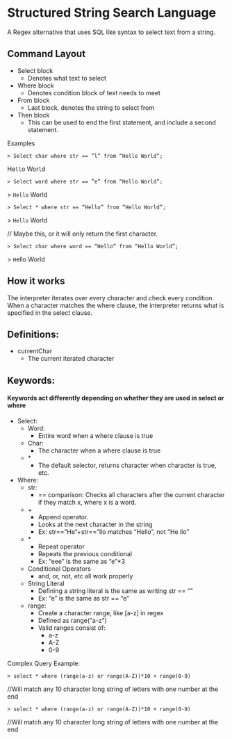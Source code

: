 # Structured String Search Language
A Regex alternative that uses SQL like syntax to select text from a string.

## Command Layout
* Select block
  * Denotes what text to select
* Where block
  * Denotes condition block of text needs to meet
* From block
  * Last block, denotes the string to select from
* Then block
  * This can be used to end the first statement, and include a second statement.

Examples
```
> Select char where str == ”l” from “Hello World”;
```
He```ll```o Wor```l```d
```
> Select word where str == ”e” from “Hello World”;
```
\> ```Hello``` World
```
> Select * where str == “Hello” from “Hello World”;
```
\> ```Hello``` World

// Maybe this, or it will only return the first character.
```
> Select char where word == “Hello” from “Hello World”;
```
\> ```H```ello World

## How it works

The interpreter iterates over every character and check every condition. When a character matches the where clause, the interpreter returns what is specified in the select clause.

## Definitions:
* currentChar
  * The current iterated character



## Keywords: 
#### Keywords act differently depending on whether they are used in select or where
* Select:
  * Word:
    * Entire word when a where clause is true
  * Char:
    * The character when a where clause is true
  * \*
    * The default selector, returns character when character is true, etc.
* Where:
  * str:
    * == comparison: Checks all characters after the current character if they match x, where x is a word.
  * \+
    * Append operator.
    * Looks at the next character in the string 
    * Ex: str==”He”+str==”llo matches “Hello”, not “He llo”
  * \*
    * Repeat operator
    * Repeats the previous conditional
    * Ex: “eee” is the same as “e”*3
  * Conditional Operators
    * and, or, not, etc all work properly
  * String Literal
    * Defining a string literal is the same as writing str == “”
    * Ex: “e” is the same as str == “e”
  * range:
    * Create a character range, like [a-z] in regex
    * Defined as range(“a-z”)
    * Valid ranges consist of:
      * a-z
      * A-Z
      * 0-9



Complex Query Example:
```
> select * where (range(a-z) or range(A-Z))*10 + range(0-9)
```
//Will match any 10 character long string of letters with one number at the end

```
> select * where (range(a-z) or range(A-Z))*10 + range(0-9)
```
//Will match any 10 character long string of letters with one number at the end



